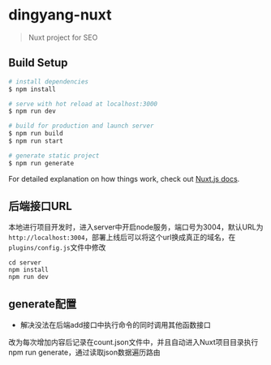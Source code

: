 # dingyang-nuxt

> Nuxt project for SEO

## Build Setup

```bash
# install dependencies
$ npm install

# serve with hot reload at localhost:3000
$ npm run dev

# build for production and launch server
$ npm run build
$ npm run start

# generate static project
$ npm run generate
```

For detailed explanation on how things work, check out [Nuxt.js docs](https://nuxtjs.org).

## 后端接口URL

本地进行项目开发时，进入server中开启node服务，端口号为3004，默认URL为`http://localhost:3004`，部署上线后可以将这个url换成真正的域名，在`plugins/config.js`文件中修改

```
cd server
npm install
npm run dev
```

## generate配置

- 解决没法在后端add接口中执行命令的同时调用其他函数接口

改为每次增加内容后记录在count.json文件中，并且自动进入Nuxt项目目录执行npm run generate，通过读取json数据遍历路由